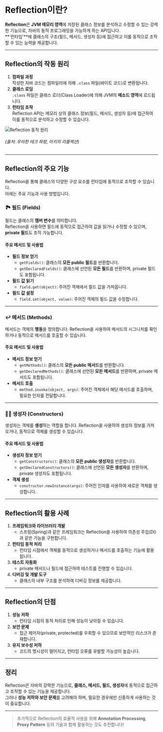# Reflection이란?

**Reflection**은 **JVM 메모리 영역**에 저장된 클래스 정보를 분석하고 수정할 수 있는 강력한 기능으로, 자바의 동적 프로그래밍을 가능하게 하는 API입니다.  
**'런타임'**에 클래스의 구조(필드, 메서드, 생성자 등)에 접근하고 이를 동적으로 조작할 수 있는 능력을 제공합니다.  

---

## Reflection의 작동 원리

1. **컴파일 과정**  
   작성한 자바 코드는 컴파일러에 의해 `.class` 파일(바이트 코드)로 변환됩니다.
2. **클래스 로딩**  
   `.class` 파일은 클래스 로더(Class Loader)에 의해 JVM의 **메소드 영역**에 로드됩니다.
3. **런타임 조작**  
   Reflection API는 메모리 상의 클래스 정보(필드, 메서드, 생성자 등)에 접근하여 이를 동적으로 분석하고 수정할 수 있습니다.  

![Reflection 동작 원리](https://github.com/user-attachments/assets/f4a83916-13ba-4b7e-8d55-bfded3a52a8e)  
###### (출처: 우아한 테크 파랑, 아키의 리플렉션)

---

## Reflection의 주요 기능

Reflection을 통해 클래스의 다양한 구성 요소를 런타임에 동적으로 조작할 수 있습니다.  
아래는 주요 기능과 사용 방법입니다.

### 🏞️ 필드 (Fields)

필드는 클래스의 **멤버 변수**를 의미합니다.  
Reflection을 사용하면 필드에 동적으로 접근하여 값을 읽거나 수정할 수 있으며, **private 필드**도 조작 가능합니다.

#### 주요 메서드 및 사용법
- **필드 정보 얻기**
  - `getFields()`: 클래스의 **모든 public 필드**를 반환합니다.
  - `getDeclaredFields()`: 클래스에 선언된 **모든 필드**를 반환하며, private 필드도 포함됩니다.
- **필드 값 읽기**
  - `field.get(object)`: 주어진 객체에서 필드 값을 가져옵니다.
- **필드 값 설정**
  - `field.set(object, value)`: 주어진 객체의 필드 값을 수정합니다.

---

### ↩️ 메서드 (Methods)

메서드는 객체의 **행동**을 정의합니다. Reflection을 사용하여 메서드의 시그니처를 확인하거나 동적으로 메서드를 호출할 수 있습니다.

#### 주요 메서드 및 사용법
- **메서드 정보 얻기**
  - `getMethods()`: 클래스의 **모든 public 메서드**를 반환합니다.
  - `getDeclaredMethods()`: 클래스에 선언된 **모든 메서드**를 반환하며, private 메서드도 포함됩니다.
- **메서드 호출**
  - `method.invoke(object, args)`: 주어진 객체에서 해당 메서드를 호출하며, 필요한 인자를 전달합니다.

---

### 👨‍💻 생성자 (Constructors)

생성자는 객체를 **생성**하는 역할을 합니다. Reflection을 사용하여 생성자 정보를 가져오거나, 동적으로 객체를 생성할 수 있습니다.

#### 주요 메서드 및 사용법
- **생성자 정보 얻기**
  - `getConstructors()`: 클래스의 **모든 public 생성자**를 반환합니다.
  - `getDeclaredConstructors()`: 클래스에 선언된 **모든 생성자**를 반환하며, private 생성자도 포함됩니다.
- **객체 생성**
  - `constructor.newInstance(args)`: 주어진 인자를 사용하여 새로운 객체를 생성합니다.

---

## Reflection의 활용 사례

1. **프레임워크와 라이브러리 개발**
   - 스프링(Spring)과 같은 프레임워크는 Reflection을 사용하여 의존성 주입(DI)과 같은 기능을 구현합니다.
2. **런타임 동적 처리**
   - 런타임 시점에서 객체를 동적으로 생성하거나 메서드를 호출하는 기능에 활용됩니다.
3. **테스트 자동화**
   - private 메서드나 필드에 접근하여 테스트를 진행할 수 있습니다.
4. **디버깅 및 개발 도구**
   - 클래스의 내부 구조를 분석하여 디버깅 정보를 제공합니다.

---

## Reflection의 단점

1. **성능 저하**
   - 런타임 시점의 동적 처리로 인해 성능이 낮아질 수 있습니다.
2. **보안 문제**
   - 접근 제어자(private, protected)를 우회할 수 있으므로 보안적인 리스크가 존재합니다.
3. **유지 보수성 저하**
   - 코드의 명시성이 떨어지고, 런타임 오류를 유발할 가능성이 높습니다.

---

## 정리

Reflection은 자바의 강력한 기능으로, **클래스, 메서드, 필드, 생성자**에 동적으로 접근하고 조작할 수 있는 기능을 제공합니다.  
그러나 **성능 저하와 보안 문제**를 고려해야 하며, 필요한 경우에만 신중하게 사용하는 것이 중요합니다.

--- 

> 추가적으로 Reflection의 효율적 사용을 위해 **Annotation Processing**, **Proxy Pattern** 등의 기술과 함께 활용하는 것도 추천합니다!
